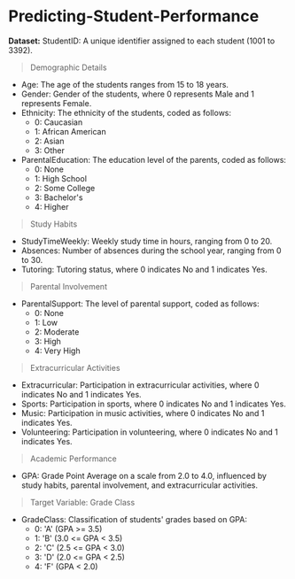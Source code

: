 # Predicting-Student-Performance

**Dataset:**
StudentID: A unique identifier assigned to each student (1001 to 3392).
> Demographic Details
- Age: The age of the students ranges from 15 to 18 years.
- Gender: Gender of the students, where 0 represents Male and 1 represents Female.
- Ethnicity: The ethnicity of the students, coded as follows:
  - 0: Caucasian
  - 1: African American
  - 2: Asian
  - 3: Other
- ParentalEducation: The education level of the parents, coded as follows:
  - 0: None
  - 1: High School
  - 2: Some College
  - 3: Bachelor's
  - 4: Higher
> Study Habits
- StudyTimeWeekly: Weekly study time in hours, ranging from 0 to 20.
- Absences: Number of absences during the school year, ranging from 0 to 30.
- Tutoring: Tutoring status, where 0 indicates No and 1 indicates Yes.
> Parental Involvement
- ParentalSupport: The level of parental support, coded as follows:
  - 0: None
  - 1: Low
  - 2: Moderate
  - 3: High
  - 4: Very High
> Extracurricular Activities
- Extracurricular: Participation in extracurricular activities, where 0 indicates No and 1 indicates Yes.
- Sports: Participation in sports, where 0 indicates No and 1 indicates Yes.
- Music: Participation in music activities, where 0 indicates No and 1 indicates Yes.
- Volunteering: Participation in volunteering, where 0 indicates No and 1 indicates Yes.
> Academic Performance
- GPA: Grade Point Average on a scale from 2.0 to 4.0, influenced by study habits, parental involvement, and extracurricular activities.
> Target Variable: Grade Class
- GradeClass: Classification of students' grades based on GPA:
  - 0: 'A' (GPA >= 3.5)
  - 1: 'B' (3.0 <= GPA < 3.5)
  - 2: 'C' (2.5 <= GPA < 3.0)
  - 3: 'D' (2.0 <= GPA < 2.5)
  - 4: 'F' (GPA < 2.0)
